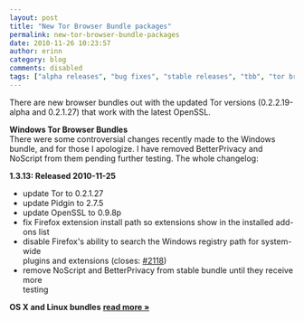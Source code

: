 ```yaml
---
layout: post
title: "New Tor Browser Bundle packages"
permalink: new-tor-browser-bundle-packages
date: 2010-11-26 10:23:57
author: erinn
category: blog
comments: disabled
tags: ["alpha releases", "bug fixes", "stable releases", "tbb", "tor browser bundle"]
---
```


There are new browser bundles out with the updated Tor versions (0.2.2.19-alpha and 0.2.1.27) that work with the latest OpenSSL.

**Windows Tor Browser Bundles**  
 There were some controversial changes recently made to the Windows bundle, and for those I apologize. I have removed BetterPrivacy and NoScript from them pending further testing. The whole changelog:

**1.3.13: Released 2010-11-25**

-   update Tor to 0.2.1.27
-   update Pidgin to 2.7.5
-   update OpenSSL to 0.9.8p
-   fix Firefox extension install path so extensions show in the installed add-ons list
-   disable Firefox's ability to search the Windows registry path for system-wide  
     plugins and extensions (closes: [\#2118](https://trac.torproject.org/projects/tor/ticket/2118))
-   remove NoScript and BetterPrivacy from stable bundle until they receive more  
     testing

**OS X and Linux bundles** [**read more »**](https://blog.torproject.org/blog/new-tor-browser-bundle-packages)
